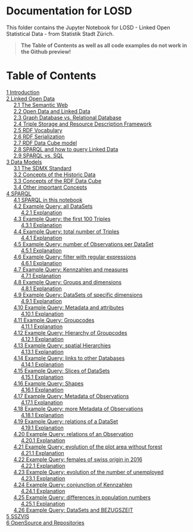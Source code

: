 
# Documentation for LOSD
This folder contains the Jupyter Notebook for LOSD - Linked Open Statistical Data - from Statistik Stadt Zürich.

> **The Table of Contents as well as all code examples do not work in the Github preview!**

# Table of Contents
[1 Introduction](#1-Introduction)<br>
[2 Linked Open Data](#2-Linked-Open-Data)<br>
&nbsp;&nbsp;&nbsp;&nbsp;&nbsp;[2.1 The Semantic Web](#2.1-The-Semantic-Web)<br>
&nbsp;&nbsp;&nbsp;&nbsp;&nbsp;[2.2 Open Data and Linked Data](#2.2-Open-Data-and-Linked-Data)<br>
&nbsp;&nbsp;&nbsp;&nbsp;&nbsp;[2.3 Graph Database vs. Relational Database](#2.3-Graph-Database-vs.-Relational-Database)<br>
&nbsp;&nbsp;&nbsp;&nbsp;&nbsp;[2.4 Triple Storage and Resource Description Framework](#2.4-Triple-Storage-and-Resource-Description-Framework)<br>
&nbsp;&nbsp;&nbsp;&nbsp;&nbsp;[2.5 RDF Vocabulary](#2.5-RDF-Vocabulary)<br>
&nbsp;&nbsp;&nbsp;&nbsp;&nbsp;[2.6 RDF Serialization](#2.6-RDF-Serialization)<br>
&nbsp;&nbsp;&nbsp;&nbsp;&nbsp;[2.7 RDF Data Cube model](#2.7-RDF-Data-Cube-model)<br>
&nbsp;&nbsp;&nbsp;&nbsp;&nbsp;[2.8 SPARQL and how to query Linked Data](#2.8-SPARQL-and-how-to-query-Linked-Data)<br>
&nbsp;&nbsp;&nbsp;&nbsp;&nbsp;[2.9 SPARQL vs. SQL](#2.9-SPARQL-vs.-SQL)<br>
[3 Data Models](#Data-Models)<br>
&nbsp;&nbsp;&nbsp;&nbsp;&nbsp;[3.1 The SDMX Standard](#3.1-The-SDMX-Standard)<br>
&nbsp;&nbsp;&nbsp;&nbsp;&nbsp;[3.2 Concepts of the Historic Data](#3.2-Concepts-of-the-Historic-Data)<br>
&nbsp;&nbsp;&nbsp;&nbsp;&nbsp;[3.3 Concepts of the RDF Data Cube](#3.3-Concepts-of-the-RDF-Data-Cube)<br>
&nbsp;&nbsp;&nbsp;&nbsp;&nbsp;[3.4 Other important Concepts](#3.4-Other-important-Concepts)<br>
[4 SPARQL](#SPARQL)<br>
&nbsp;&nbsp;&nbsp;&nbsp;&nbsp;[4.1 SPARQL in this notebook](#4.1-SPARQL-in-this-notebook)<br>
&nbsp;&nbsp;&nbsp;&nbsp;&nbsp;[4.2 Example Query&#58; all DataSets](#4.2-Example-Query&#58;-all-DataSets)<br>
&nbsp;&nbsp;&nbsp;&nbsp;&nbsp;&nbsp;&nbsp;&nbsp;&nbsp;&nbsp;[4.2.1 Explanation](#4.2.1-Explanation)<br>
&nbsp;&nbsp;&nbsp;&nbsp;&nbsp;[4.3 Example Query&#58; the first 100 Triples](#4.3-Example-Query--the-first-100-Triples)<br>
&nbsp;&nbsp;&nbsp;&nbsp;&nbsp;&nbsp;&nbsp;&nbsp;&nbsp;&nbsp;[4.3.1 Explanation](#4.3.1-Explanation)<br>
&nbsp;&nbsp;&nbsp;&nbsp;&nbsp;[4.4 Example Query&#58; total number of Triples](#4.4-Example-Query--total-number-of-Triples)<br>
&nbsp;&nbsp;&nbsp;&nbsp;&nbsp;&nbsp;&nbsp;&nbsp;&nbsp;&nbsp;[4.4.1 Explanation](#4.4.1-Explanation)<br>
&nbsp;&nbsp;&nbsp;&nbsp;&nbsp;[4.5 Example Query&#58; number of Observations per DataSet](#4.5-Example-Query--number-of-Observations-per-DataSet)<br>
&nbsp;&nbsp;&nbsp;&nbsp;&nbsp;&nbsp;&nbsp;&nbsp;&nbsp;&nbsp;[4.5.1 Explanation](#4.5.1-Explanation)<br>
&nbsp;&nbsp;&nbsp;&nbsp;&nbsp;[4.6 Example Query&#58; filter with regular expressions](#4.6-Example-Query--filter-with-regular-expressions)<br>
&nbsp;&nbsp;&nbsp;&nbsp;&nbsp;&nbsp;&nbsp;&nbsp;&nbsp;&nbsp;[4.6.1 Explanation](#4.6.1-Explanation)<br>
&nbsp;&nbsp;&nbsp;&nbsp;&nbsp;[4.7 Example Query&#58; Kennzahlen and measures](#4.7-Example-Query--Kennzahlen-and-measures)<br>
&nbsp;&nbsp;&nbsp;&nbsp;&nbsp;&nbsp;&nbsp;&nbsp;&nbsp;&nbsp;[4.7.1 Explanation](#4.7.1-Explanation)<br>
&nbsp;&nbsp;&nbsp;&nbsp;&nbsp;[4.8 Example Query&#58; Groups and dimensions](#4.8-Example-Query--Groups-and-dimensions)<br>
&nbsp;&nbsp;&nbsp;&nbsp;&nbsp;&nbsp;&nbsp;&nbsp;&nbsp;&nbsp;[4.8.1 Explanation](#4.8.1-Explanation)<br>
&nbsp;&nbsp;&nbsp;&nbsp;&nbsp;[4.9 Example Query&#58; DataSets of specific dimensions](#4.9-Example-Query--DataSets-of-specific-dimensions)<br>
&nbsp;&nbsp;&nbsp;&nbsp;&nbsp;&nbsp;&nbsp;&nbsp;&nbsp;&nbsp;[4.9.1 Explanation](#4.9.1-Explanation)<br>
&nbsp;&nbsp;&nbsp;&nbsp;&nbsp;[4.10 Example Query&#58; Metadata and attributes](#4.10-Example-Query--Metadata-and-attributes)<br>
&nbsp;&nbsp;&nbsp;&nbsp;&nbsp;&nbsp;&nbsp;&nbsp;&nbsp;&nbsp;[4.10.1 Explanation](#4.10.1-Explanation)<br>
&nbsp;&nbsp;&nbsp;&nbsp;&nbsp;[4.11 Example Query&#58; Groupcodes](#4.11-Example-Query--Groupcodes)<br>
&nbsp;&nbsp;&nbsp;&nbsp;&nbsp;&nbsp;&nbsp;&nbsp;&nbsp;&nbsp;[4.11.1 Explanation](#4.11.1-Explanation)<br>
&nbsp;&nbsp;&nbsp;&nbsp;&nbsp;[4.12 Example Query&#58; Hierarchy of Groupcodes](#4.12-Example-Query--Hierarchy-of-Groupcodes)<br>
&nbsp;&nbsp;&nbsp;&nbsp;&nbsp;&nbsp;&nbsp;&nbsp;&nbsp;&nbsp;[4.12.1 Explanation](#4.12.1-Explanation)<br>
&nbsp;&nbsp;&nbsp;&nbsp;&nbsp;[4.13 Example Query&#58; spatial Hierarchies](#4.13-Example-Query--spatial-Hierarchies)<br>
&nbsp;&nbsp;&nbsp;&nbsp;&nbsp;&nbsp;&nbsp;&nbsp;&nbsp;&nbsp;[4.13.1 Explanation](#4.13.1-Explanation)<br>
&nbsp;&nbsp;&nbsp;&nbsp;&nbsp;[4.14 Example Query&#58; links to other Databases](#4.14-Example-Query--links-to-other-Databases)<br>
&nbsp;&nbsp;&nbsp;&nbsp;&nbsp;&nbsp;&nbsp;&nbsp;&nbsp;&nbsp;[4.14.1 Explanation](#4.14.1-Explanation)<br>
&nbsp;&nbsp;&nbsp;&nbsp;&nbsp;[4.15 Example Query&#58; Slices of DataSets](#4.15-Example-Query--Slices-of-DataSets)<br>
&nbsp;&nbsp;&nbsp;&nbsp;&nbsp;&nbsp;&nbsp;&nbsp;&nbsp;&nbsp;[4.15.1 Explanation](#4.15.1-Explanation)<br>
&nbsp;&nbsp;&nbsp;&nbsp;&nbsp;[4.16 Example Query&#58; Shapes](#4.16-Example-Query--Shapes)<br>
&nbsp;&nbsp;&nbsp;&nbsp;&nbsp;&nbsp;&nbsp;&nbsp;&nbsp;&nbsp;[4.16.1 Explanation](#4.16.1-Explanation)<br>
&nbsp;&nbsp;&nbsp;&nbsp;&nbsp;[4.17 Example Query&#58; Metadata of Observations](#4.17-Example-Query--Metadata-of-Observations)<br>
&nbsp;&nbsp;&nbsp;&nbsp;&nbsp;&nbsp;&nbsp;&nbsp;&nbsp;&nbsp;[4.17.1 Explanation](#4.17.1-Explanation)<br>
&nbsp;&nbsp;&nbsp;&nbsp;&nbsp;[4.18 Example Query&#58; more Metadata of Observations](#4.18-Example-Query--more-Metadata-of-Observations)<br>
&nbsp;&nbsp;&nbsp;&nbsp;&nbsp;&nbsp;&nbsp;&nbsp;&nbsp;&nbsp;[4.18.1 Explanation](#4.18.1-Explanation)<br>
&nbsp;&nbsp;&nbsp;&nbsp;&nbsp;[4.19 Example Query&#58; relations of a DataSet](#4.19-Example-Query--relations-of-a-DataSet)<br>
&nbsp;&nbsp;&nbsp;&nbsp;&nbsp;&nbsp;&nbsp;&nbsp;&nbsp;&nbsp;[4.19.1 Explanation](#4.19.1-Explanation)<br>
&nbsp;&nbsp;&nbsp;&nbsp;&nbsp;[4.20 Example Query&#58; relations of an Observation](#4.20-Example-Query--relations-of-an-Observation)<br>
&nbsp;&nbsp;&nbsp;&nbsp;&nbsp;&nbsp;&nbsp;&nbsp;&nbsp;&nbsp;[4.20.1 Explanation](#4.20.1-Explanation)<br>
&nbsp;&nbsp;&nbsp;&nbsp;&nbsp;[4.21 Example Query&#58; evolution of the plot area without forest](#Example-Query--evolution-of-the-plot-area-without-forest)<br>
&nbsp;&nbsp;&nbsp;&nbsp;&nbsp;&nbsp;&nbsp;&nbsp;&nbsp;&nbsp;[4.21.1 Explanation](#4.21.1-Explanation)<br>
&nbsp;&nbsp;&nbsp;&nbsp;&nbsp;[4.22 Example Query&#58; females of swiss origin in 2016](#4.22-Example-Query--females-of-swiss-origin-in-2016)<br>
&nbsp;&nbsp;&nbsp;&nbsp;&nbsp;&nbsp;&nbsp;&nbsp;&nbsp;&nbsp;[4.22.1 Explanation](#4.22.1-Explanation)<br>
&nbsp;&nbsp;&nbsp;&nbsp;&nbsp;[4.23 Example Query&#58; evolution of the number of unemployed](#4.23-Example-Query--evolution-of-the-number-of-unemployed)<br>
&nbsp;&nbsp;&nbsp;&nbsp;&nbsp;&nbsp;&nbsp;&nbsp;&nbsp;&nbsp;[4.23.1 Explanation](#4.23.1-Explanation)<br>
&nbsp;&nbsp;&nbsp;&nbsp;&nbsp;[4.24 Example Query&#58; conjunction of Kennzahlen](#4.24-Example-Query--conjunction-of-Kennzahlen)<br>
&nbsp;&nbsp;&nbsp;&nbsp;&nbsp;&nbsp;&nbsp;&nbsp;&nbsp;&nbsp;[4.24.1 Explanation](#4.24.1-Explanation)<br>
&nbsp;&nbsp;&nbsp;&nbsp;&nbsp;[4.25 Example Query&#58; differences in population numbers](#4.25-Example-Query--differences-in-population-numbers)<br>
&nbsp;&nbsp;&nbsp;&nbsp;&nbsp;&nbsp;&nbsp;&nbsp;&nbsp;&nbsp;[4.25.1 Explanation](#4.25.1-Explanation)<br>
&nbsp;&nbsp;&nbsp;&nbsp;&nbsp;[4.26 Example Query&#58; DataSets and BEZUGSZEIT](#4.26-Example-Query--DataSets-and-BEZUGSZEIT)<br>
[5 SSZVIS](#5-SSZVIS)<br>
[6 OpenSource and Repositories](#6-OpenSource-and-Repositories)<br>
